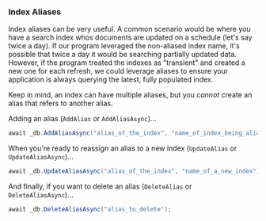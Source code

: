 ### Index Aliases

Index aliases can be very useful. A common scenario would be where you have a search index whos documents are updated on a schedule (let's say twice a day). If our program leveraged the non-aliased index name, it's possible that twice a day it would be searching partially updated data. However, if the program treated the indexes as "transient" and created a new one for each refresh, we could leverage aliases to ensure your application is always querying the latest, fully populated index.

Keep in mind, an index can have multiple aliases, but you *cannot* create an alias that refers to another alias. 

Adding an alias (`AddAlias` or `AddAliasAsync`)...

```csharp
await _db.AddAliasAsync("alias_of_the_index", "name_of_index_being_aliased");
```

When you're ready to reassign an alias to a new index (`UpdateAlias` or `UpdateAliasAsync`)...

```csharp
await _db.UpdateAliasAsync("alias_of_the_index", "name_of_a_new_index");
```

And finally, if you want to delete an alias (`DeleteAlias` or `DeleteAliasAsync`)...

```csharp
await _db.DeleteAliasAsync("alias_to_delete");
```